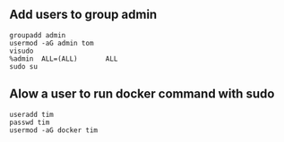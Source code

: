 ## Add users to group admin
```
groupadd admin
usermod -aG admin tom
visudo
%admin  ALL=(ALL)       ALL
sudo su
```

## Alow a user to run docker command with sudo 
```
useradd tim 
passwd tim
usermod -aG docker tim
```







